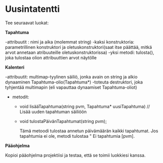 # Uusintatentti

Tee seuraavat luokat:

**Tapahtuma**

-attribuutit : nimi ja aika (molemmat string)
-kaksi konstruktoria: parametrillinen konstruktori ja oletuskonstruktori(saat itse päättää, mitkä arvot annetaan atribuuteille oletuskonstruktorissa)
-yksi metodi: tulosta(), joka tulostaa olion attribuuttien arvot näytölle


**Kalenteri**

-attribuutit: multimap-tyylinen säiliö, jonka avain on string ja alkio dynaaminen Tapahtuma-olio(Tapahtuma*)
-toteuta destruktori, joka tyhjentää multimapin (eli vapauttaa dynaamiset Tapahtuma-oliot)
- metodit:

  - void lisääTapahtuma(string pvm, Tapahtuma* uusiTapahtuma) // Lisää uuden tapahtuman säiliöön

  - void tulostaPäivänTapahtumat(string pvm);

    Tämä metoodi tulostaa annetun päivämäärän kaikki tapahtumat. Jos tapahtumia ei ole, metodi tulostaa " Ei tapahtumia [pvm].
    
 **Pääohjelma**
 
 Kopioi pääohjelma projektiisi ja testaa, että se toimii luokkiesi kanssa.
